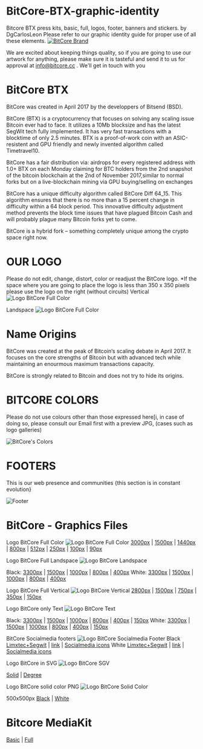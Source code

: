 # BitCore-BTX-graphic-identity
Bitcore BTX press kits, basic, full, logos, footer, banners and stickers. by DgCarlosLeon
Please refer to our graphic identity guide for proper use of all these elements.
<a target="_blank" rel="noopener noreferrer" href="https://bitcore.cc"><img src="https://bitcore.cc/wp-content/uploads/2019/05/bannerBitcoreBrandGithub.png" alt="BitCore Brand"></a>

We are excited about keeping things quality, so if you are going to use our artwork for anything, please make sure it is tasteful and send it to us for approval at info@bitcore.cc . We'll get in touch with you

# BitCore BTX
BitCore was created in April 2017 by the developpers of Bitsend (BSD).

BitCore (BTX) is a cryptocurrency that focuses on solving any scaling issue Bitcoin ever had to face. It utilizes a 10Mb blocksize and has the latest SegWit tech fully implemented. It has very fast transactions with a blocktime of only 2.5 minutes. BTX is a proof-of-work coin with an ASIC-resistent and GPU friendly and newly invented algorithm called Timetravel10.

BitCore has a fair distribution via:
airdrops for every registered address with 1.0+ BTX on each Monday
claiming for BTC holders from the 2nd snapshot of the bitcoin blockchain at the 2nd of November 2017,similar to normal forks but on a live-blockchain
mining via GPU
buying/selling on exchanges

BitCore has a unique difficulty algorithm called BitCore Diff 64_15. This algorithm ensures that there is no more than a 15 percent change in difficulty within a 64 block period. This innovative difficulty adjustment method prevents the block time issues that have plagued Bitcoin Cash and will probably plague many Bitcoin forks yet to come.

BitCore is a hybrid fork – something completely unique among the crypto space right now.

# OUR LOGO
Please do not edit, change, distort, color or readjust the BitCore logo.
*If the space where you are going to place the logo is less than 350 x 350 pixels please use the logo on the right (without circuits)
Vertical
<img src="https://github.com/dgcarlosleon/Bitcore-BTX-graphic-identity/blob/master/BitCoreLogoFullVertical285x350px.png" alt="Logo BitCore Full Color" style="max-width:100%;">

Landspace
<img src="https://github.com/dgcarlosleon/Bitcore-BTX-graphic-identity/blob/master/BitCoreLogoLandscapeFull400x126px.png" alt="Logo BitCore Full Color" style="max-width:100%;">

# Name Origins
BitCore was created at the peak of Bitcoin‘s scaling debate in April 2017. It focuses on the core strengths of Bitcoin but with advanced tech while maintaining an enourmous maximum transactions capacity.

BitCore is strongly related to Bitcoin and does not try to hide its origins.

# BITCORE COLORS
Please do not use colours other than those expressed here[i, in case of doing so, please consult our Email first with a preview JPG, (cases such as logo galleries)

<img src="https://bitcore.cc/wp-content/uploads/2019/05/colores.png" alt="BitCore's Colors" style="max-width:100%;">

# FOOTERS
This is our web presence and communities {this section is in constant evolution}

<img src="https://bitcore.cc/wp-content/uploads/2019/05/footerrs.png" alt="Footer" style="max-width:100%;">

# BitCore - Graphics Files

Logo BitCore Full Color
<img src="https://github.com/dgcarlosleon/Bitcore-BTX-graphic-identity/blob/master/BitCoreLogoFull250x250px.png" alt="Logo BitCore Full Color" style="max-width:100%;">
<a target="_blank" rel="noopener noreferrer" href="https://github.com/dgcarlosleon/Bitcore-BTX-graphic-identity/blob/master/BitCoreLogoFull3000x3000px.png">3000px</a> | <a target="_blank" rel="noopener noreferrer" href="https://github.com/dgcarlosleon/Bitcore-BTX-graphic-identity/blob/master/BitCoreLogoFull1500x1500px.png">1500px</a> | <a target="_blank" rel="noopener noreferrer" href="https://github.com/dgcarlosleon/Bitcore-BTX-graphic-identity/blob/master/BitCoreLogoFull1440x1440px.png">1440px</a> | <a target="_blank" rel="noopener noreferrer" href="https://github.com/dgcarlosleon/Bitcore-BTX-graphic-identity/blob/master/BitCoreLogoFull800x800px.png">800px</a> | <a target="_blank" rel="noopener noreferrer" href="https://github.com/dgcarlosleon/Bitcore-BTX-graphic-identity/blob/master/BitCoreLogoFull512x512px.png">512px</a> | <a target="_blank" rel="noopener noreferrer" href="https://github.com/dgcarlosleon/Bitcore-BTX-graphic-identity/blob/master/BitCoreLogoFull250x250px.png">250px</a> | <a target="_blank" rel="noopener noreferrer" href="https://github.com/dgcarlosleon/Bitcore-BTX-graphic-identity/blob/master/BitCoreLogoFull100x100px.png">100px</a> | <a target="_blank" rel="noopener noreferrer" href="https://github.com/dgcarlosleon/Bitcore-BTX-graphic-identity/blob/master/BitCoreLogoFull90x90px.png">90px</a>

Logo BitCore Full Landspace
<img src="https://github.com/dgcarlosleon/Bitcore-BTX-graphic-identity/blob/master/BitCoreLogoLandscapeFull800x252px.png" alt="Logo BitCore Landspace" style="max-width:100%;">

Black: <a target="_blank" rel="noopener noreferrer" href="https://github.com/dgcarlosleon/Bitcore-BTX-graphic-identity/blob/master/BitCoreLogoLandscapeFull3300x1038px.png">3300px</a>  | <a target="_blank" rel="noopener noreferrer" href="https://github.com/dgcarlosleon/Bitcore-BTX-graphic-identity/blob/master/BitCoreLogoLandscapeFull1500x472px.png">1500px</a>  | <a target="_blank" rel="noopener noreferrer" href="https://github.com/dgcarlosleon/Bitcore-BTX-graphic-identity/blob/master/BitCoreLogoLandscapeFull1000x315px.png">1000px</a>  | <a target="_blank" rel="noopener noreferrer" href="https://github.com/dgcarlosleon/Bitcore-BTX-graphic-identity/blob/master/BitCoreLogoLandscapeFull800x252px.png">800px</a>  | <a target="_blank" rel="noopener noreferrer" href="https://github.com/dgcarlosleon/Bitcore-BTX-graphic-identity/blob/master/BitCoreLogoLandscapeFull400x126px.png">400px</a> 
White: <a target="_blank" rel="noopener noreferrer" href="https://github.com/dgcarlosleon/Bitcore-BTX-graphic-identity/blob/master/BitCoreLogoLandscapeFull3300x1038pxWhite.png">3300px</a>  | <a target="_blank" rel="noopener noreferrer" href="https://github.com/dgcarlosleon/Bitcore-BTX-graphic-identity/blob/master/BitCoreLogoLandscapeFull1500x472pxWhite.png">1500px</a>  | <a target="_blank" rel="noopener noreferrer" href="https://github.com/dgcarlosleon/Bitcore-BTX-graphic-identity/blob/master/BitCoreLogoLandscapeFull1000x315pxWhite.png">1000px</a>  | <a target="_blank" rel="noopener noreferrer" href="https://github.com/dgcarlosleon/Bitcore-BTX-graphic-identity/blob/master/BitCoreLogoLandscapeFull800x252pxWhite.png">800px</a>  | <a target="_blank" rel="noopener noreferrer" href="https://github.com/dgcarlosleon/Bitcore-BTX-graphic-identity/blob/master/BitCoreLogoLandscapeFull400x126pxWhite.png">400px</a> 

Logo BitCore Full Vertical
<img src="https://github.com/dgcarlosleon/Bitcore-BTX-graphic-identity/blob/master/BitCoreLogoFullVertical285x350px.png" alt="Logo BitCore Vertical" style="max-width:100%;">
<a target="_blank" rel="noopener noreferrer" href="https://github.com/dgcarlosleon/Bitcore-BTX-graphic-identity/blob/master/BitCoreLogoFullVertical2284x2800px.png">2800px</a> | <a target="_blank" rel="noopener noreferrer" href="https://github.com/dgcarlosleon/Bitcore-BTX-graphic-identity/blob/master/BitCoreLogoFullVertical1223x1500px.png">1500px</a> | <a target="_blank" rel="noopener noreferrer" href="https://github.com/dgcarlosleon/Bitcore-BTX-graphic-identity/blob/master/BitCoreLogoFullVertical612x750px.png">750px</a> | <a target="_blank" rel="noopener noreferrer" href="https://github.com/dgcarlosleon/Bitcore-BTX-graphic-identity/blob/master/BitCoreLogoFullVertical285x350px.png">350px</a> | <a target="_blank" rel="noopener noreferrer" href="https://github.com/dgcarlosleon/Bitcore-BTX-graphic-identity/blob/master/BitCoreLogoFullVertical122x150px.png">150px</a>

Logo BitCore only Text
<img src="https://github.com/dgcarlosleon/Bitcore-BTX-graphic-identity/blob/master/BitCoreTxtLandscapeFull400x126px.png" alt="Logo BitCore Text" style="max-width:100%;">

Black: <a target="_blank" rel="noopener noreferrer" href="https://github.com/dgcarlosleon/Bitcore-BTX-graphic-identity/blob/master/BitCoreTxtLandscapeFull3300x1038px.png">3300px</a> | <a target="_blank" rel="noopener noreferrer" href="https://github.com/dgcarlosleon/Bitcore-BTX-graphic-identity/blob/master/BitCoreTxtLandscapeFull1500x472px.png">1500px</a> | <a target="_blank" rel="noopener noreferrer" href="https://github.com/dgcarlosleon/Bitcore-BTX-graphic-identity/blob/master/BitCoreTxtLandscapeFull1000x315px.png">1000px</a> | <a target="_blank" rel="noopener noreferrer" href="https://github.com/dgcarlosleon/Bitcore-BTX-graphic-identity/blob/master/BitCoreTxtLandscapeFull800x252px.png">800px</a> | <a target="_blank" rel="noopener noreferrer" href="https://github.com/dgcarlosleon/Bitcore-BTX-graphic-identity/blob/master/BitCoreTxtLandscapeFull400x126px.png">400px</a> | <a target="_blank" rel="noopener noreferrer" href="https://github.com/dgcarlosleon/Bitcore-BTX-graphic-identity/blob/master/BitCoreTxtLandscapeFull150x47px.png">150px</a>
White: <a target="_blank" rel="noopener noreferrer" href="https://github.com/dgcarlosleon/Bitcore-BTX-graphic-identity/blob/master/BitCoreTxtLandscapeFull3300x1038pxWhite.png">3300px</a> | <a target="_blank" rel="noopener noreferrer" href="https://github.com/dgcarlosleon/Bitcore-BTX-graphic-identity/blob/master/BitCoreTxtLandscapeFull1500x472pxWhite.png">1500px</a> | <a target="_blank" rel="noopener noreferrer" href="https://github.com/dgcarlosleon/Bitcore-BTX-graphic-identity/blob/master/BitCoreTxtLandscapeFull1000x315pxWhite.png">1000px</a> | <a target="_blank" rel="noopener noreferrer" href="https://github.com/dgcarlosleon/Bitcore-BTX-graphic-identity/blob/master/BitCoreTxtLandscapeFull800x252pxWhite.png">800px</a> | <a target="_blank" rel="noopener noreferrer" href="https://github.com/dgcarlosleon/Bitcore-BTX-graphic-identity/blob/master/BitCoreTxtLandscapeFull400x126pxWhite.png">400px</a> | <a target="_blank" rel="noopener noreferrer" href="https://github.com/dgcarlosleon/Bitcore-BTX-graphic-identity/blob/master/BitCoreTxtLandscapeFull150x47pxWhite.png">150px</a>

BitCore Socialmedia footers
<img src="https://github.com/dgcarlosleon/Bitcore-BTX-graphic-identity/blob/master/Limxtec%2BSegwitBlack.png" alt="Logo BitCore Socialmedia Footer" style="max-width:100%;">
Black <a target="_blank" rel="noopener noreferrer" href="https://github.com/dgcarlosleon/Bitcore-BTX-graphic-identity/blob/master/Limxtec%2BSegwitBlack.png">Limxtec+Segwit</a> | <a target="_blank" rel="noopener noreferrer" href="https://github.com/dgcarlosleon/Bitcore-BTX-graphic-identity/blob/master/BitcoreLinkBlack.png">link</a> | <a target="_blank" rel="noopener noreferrer" href="https://github.com/dgcarlosleon/Bitcore-BTX-graphic-identity/blob/master/BitCoreSocialMediaBlack.png">Socialmedia icons</a>
White <a target="_blank" rel="noopener noreferrer" href="https://github.com/dgcarlosleon/Bitcore-BTX-graphic-identity/blob/master/Limxtec%2BSegwitWhite.png">Limxtec+Segwit</a> | <a target="_blank" rel="noopener noreferrer" href="https://github.com/dgcarlosleon/Bitcore-BTX-graphic-identity/blob/master/BitcoreLinkWhite.png">link</a> | <a target="_blank" rel="noopener noreferrer" href="https://github.com/dgcarlosleon/Bitcore-BTX-graphic-identity/blob/master/BitCoreSocialMediaWhite.png">Socialmedia icons</a>

Logo BitCore in SVG
<img src="https://github.com/dgcarlosleon/Bitcore-BTX-graphic-identity/blob/master/BitCoreLogoFull250x250px.png" alt="Logo BitCore SGV" style="max-width:100%;">

<a target="_blank" rel="noopener noreferrer" href="https://github.com/dgcarlosleon/Bitcore-BTX-graphic-identity/blob/master/LogoBitcoreBTXmay2019.svg">Solid</a> | <a target="_blank" rel="noopener noreferrer" href="https://github.com/dgcarlosleon/Bitcore-BTX-graphic-identity/blob/master/LogoBitcoreBTXmay2019degree.svg">Degree</a>

Logo BitCore solid color PNG
<img src="https://github.com/dgcarlosleon/Bitcore-BTX-graphic-identity/blob/master/LogoBitCoreBlackSolidColor.png" alt="Logo BitCore Solid Color" style="max-width:50%;">

500x500px <a target="_blank" rel="noopener noreferrer" href="https://github.com/dgcarlosleon/Bitcore-BTX-graphic-identity/blob/master/LogoBitCoreBlackSolidColor.png">Black</a> | <a target="_blank" rel="noopener noreferrer" href="https://github.com/dgcarlosleon/Bitcore-BTX-graphic-identity/blob/master/LogoBitCoreWhiteSolidColor.png">White</a>

# Bitcore MediaKit

<a target="_blank" rel="noopener noreferrer" href="https://github.com/dgcarlosleon/Bitcore-BTX-graphic-identity/blob/master/BitCoreMediaKitBasic2019.rar">Basic</a> | <a target="_blank" rel="noopener noreferrer" href="https://github.com/dgcarlosleon/Bitcore-BTX-graphic-identity/blob/master/BitCoreMediaKitFull2019.rar">Full</a>
